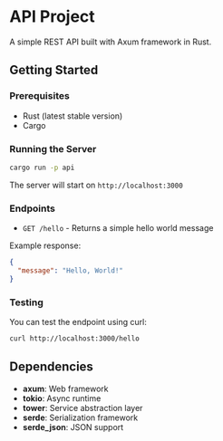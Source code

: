 # API Project

A simple REST API built with Axum framework in Rust.

## Getting Started

### Prerequisites

- Rust (latest stable version)
- Cargo

### Running the Server

```bash
cargo run -p api
```

The server will start on `http://localhost:3000`

### Endpoints

- `GET /hello` - Returns a simple hello world message

Example response:
```json
{
  "message": "Hello, World!"
}
```

### Testing

You can test the endpoint using curl:

```bash
curl http://localhost:3000/hello
```

## Dependencies

- **axum**: Web framework
- **tokio**: Async runtime
- **tower**: Service abstraction layer
- **serde**: Serialization framework
- **serde_json**: JSON support